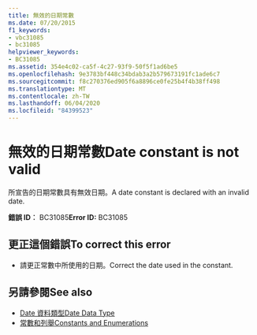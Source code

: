```yaml
---
title: 無效的日期常數
ms.date: 07/20/2015
f1_keywords:
- vbc31085
- bc31085
helpviewer_keywords:
- BC31085
ms.assetid: 354e4c02-ca5f-4c27-93f9-50f5f1ad6be5
ms.openlocfilehash: 9e3783bf448c34bdab3a2b579673191fc1ade6c7
ms.sourcegitcommit: f8c270376ed905f6a8896ce0fe25b4f4b38ff498
ms.translationtype: MT
ms.contentlocale: zh-TW
ms.lasthandoff: 06/04/2020
ms.locfileid: "84399523"
---
```

# <a name="date-constant-is-not-valid"></a><span data-ttu-id="aba2f-102">無效的日期常數</span><span class="sxs-lookup"><span data-stu-id="aba2f-102">Date constant is not valid</span></span>
<span data-ttu-id="aba2f-103">所宣告的日期常數具有無效日期。</span><span class="sxs-lookup"><span data-stu-id="aba2f-103">A date constant is declared with an invalid date.</span></span>  
  
 <span data-ttu-id="aba2f-104">**錯誤 ID︰** BC31085</span><span class="sxs-lookup"><span data-stu-id="aba2f-104">**Error ID:** BC31085</span></span>  
  
## <a name="to-correct-this-error"></a><span data-ttu-id="aba2f-105">更正這個錯誤</span><span class="sxs-lookup"><span data-stu-id="aba2f-105">To correct this error</span></span>  
  
- <span data-ttu-id="aba2f-106">請更正常數中所使用的日期。</span><span class="sxs-lookup"><span data-stu-id="aba2f-106">Correct the date used in the constant.</span></span>  
  
## <a name="see-also"></a><span data-ttu-id="aba2f-107">另請參閱</span><span class="sxs-lookup"><span data-stu-id="aba2f-107">See also</span></span>

- [<span data-ttu-id="aba2f-108">Date 資料類型</span><span class="sxs-lookup"><span data-stu-id="aba2f-108">Date Data Type</span></span>](../language-reference/data-types/date-data-type.md)
- [<span data-ttu-id="aba2f-109">常數和列舉</span><span class="sxs-lookup"><span data-stu-id="aba2f-109">Constants and Enumerations</span></span>](../language-reference/constants-and-enumerations.md)
